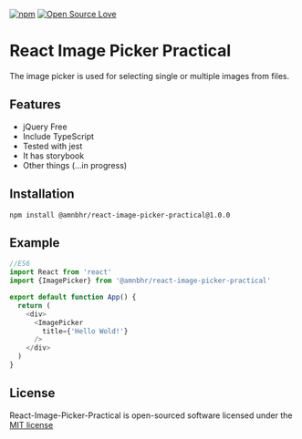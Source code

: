 [![npm](https://img.shields.io/npm/l/react-image-picker.svg)](http://opensource.org/licenses/MIT)
[![Open Source Love](https://badges.frapsoft.com/os/v1/open-source.svg?v=102)](https://github.com/ellerbrock/open-source-badge/)

# React Image Picker Practical
The image picker is used for selecting single or multiple images from files.

## Features
- jQuery Free
- Include TypeScript
- Tested with jest
- It has storybook
- Other things (...in progress)

## Installation
```
npm install @amnbhr/react-image-picker-practical@1.0.0
```

## Example
```javascript
//ES6
import React from 'react'
import {ImagePicker} from '@amnbhr/react-image-picker-practical'

export default function App() {
  return (
    <div>
      <ImagePicker 
        title={'Hello Wold!'}
      />
    </div>
  )
}
```

## License

React-Image-Picker-Practical is open-sourced software licensed under the [MIT license](http://opensource.org/licenses/MIT)
